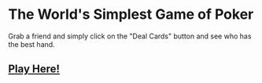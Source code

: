 # The World's Simplest Game of Poker

Grab a friend and simply click on the "Deal Cards" button and see who has the best hand.

## <a href="https://tjallen27.github.io/simple-poker/" target="_blank">Play Here!</a>
